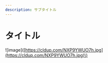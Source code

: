 ```yaml
---
description: サブタイトル
---
```


# タイトル

!\[image\]\([https://cldup.com/NXP9YWUO7h.jpg](https://cldup.com/NXP9YWUO7h.jpg)\)

